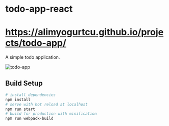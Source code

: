 # todo-app-react

# https://alimyogurtcu.github.io/projects/todo-app/
A simple todo application.

![todo-app](https://user-images.githubusercontent.com/50144617/145258973-59300509-6077-41a6-b321-5fc9f644114e.png)

## Build Setup

``` bash
# install dependencies
npm install
# serve with hot reload at localhost
npm run start
# build for production with minification
npm run webpack-build
```
